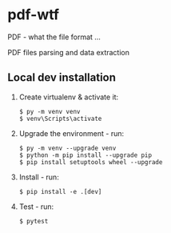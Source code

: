 # pdf-wtf

PDF - what the file format ...

PDF files parsing and data extraction

## Local dev installation

1. Create virtualenv &amp; activate it:

    ```
    $ py -m venv venv
    $ venv\Scripts\activate
    ```
    
2. Upgrade the environment - run:

    ```
    $ py -m venv --upgrade venv
    $ python -m pip install --upgrade pip
    $ pip install setuptools wheel --upgrade
    ```
    
3. Install - run:
    
    ```
    $ pip install -e .[dev]
    ```

4. Test - run:

    ```
    $ pytest
    ```
